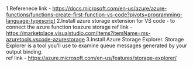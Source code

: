 1.Referenece link - https://docs.microsoft.com/en-us/azure/azure-functions/functions-create-first-function-vs-code?pivots=programming-language-typescript
2.Install azure storage extension for VS code - to connect the azure function toazure storage 
ref link - https://marketplace.visualstudio.com/items?itemName=ms-azuretools.vscode-azurestorage
3.Install Azure Storage Explorer. Storage Explorer is a tool you'll use to examine queue messages generated by your output binding.  
ref link - https://azure.microsoft.com/en-us/features/storage-explorer/